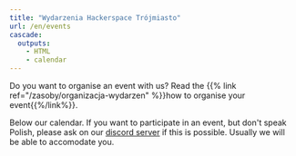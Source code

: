 ```yaml
---
title: "Wydarzenia Hackerspace Trójmiasto"
url: /en/events
cascade:
  outputs:
    - HTML
    - calendar
---
```


Do you want to organise an event with us? Read the {{% link ref="/zasoby/organizacja-wydarzen" %}}how to organise your event{{%/link%}}.

Below our calendar.
If you want to participate in an event, but don't speak Polish, please ask on our [discord server](https://hs3.pl/join) if this is possible. Usually we will be able to accomodate you.
